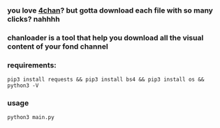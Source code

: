 ### you love [4chan](https://www.4chan.org)? but gotta download each file with so many clicks? nahhhh

### chanloader is a tool that help you download all the visual content of your fond channel

### requirements:
```
pip3 install requests && pip3 install bs4 && pip3 install os && python3 -V
```

### usage
```
python3 main.py
```
